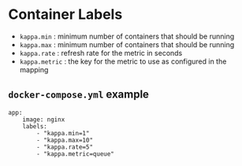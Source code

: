 # Container Labels

- `kappa.min` : minimum number of containers that should be running
- `kappa.max` : minimum number of containers that should be running
- `kappa.rate` : refresh rate for the metric in seconds
- `kappa.metric` : the key for the metric to use as configured in the mapping


## `docker-compose.yml` example

```
app:
    image: nginx
    labels:
        - "kappa.min=1"
        - "kappa.max=10"
        - "kappa.rate=5"
        - "kappa.metric=queue"
```

